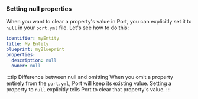 ### Setting null properties

When you want to clear a property's value in Port, you can explicitly set it to `null` in your `port.yml` file. Let's see how to do this:

```yaml showLineNumbers
identifier: myEntity
title: My Entity
blueprint: myBlueprint
properties:
  description: null  
  owner: null
```

:::tip Difference between null and omitting
When you omit a property entirely from the `port.yml`, Port will keep its existing value. Setting a property to `null` explicitly tells Port to clear that property's value.
:::